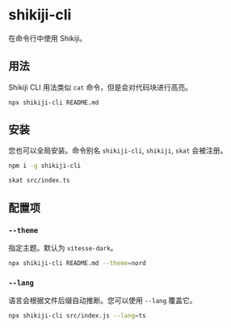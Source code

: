 # shikiji-cli

<Badges name="shikiji-cli" />

在命令行中使用 Shikiji。

## 用法

Shikiji CLI 用法类似 `cat` 命令，但是会对代码块进行高亮。

```bash
npx shikiji-cli README.md
```

## 安装

您也可以全局安装。命令别名 `shikiji-cli`, `shikiji`, `skat` 会被注册。

```bash
npm i -g shikiji-cli

skat src/index.ts
```

## 配置项

### `--theme`

指定主题。默认为 `vitesse-dark`。

```bash
npx shikiji-cli README.md --theme=nord
```

### `--lang`

语言会根据文件后缀自动推断。您可以使用 `--lang` 覆盖它。

```bash
npx shikiji-cli src/index.js --lang=ts
```
